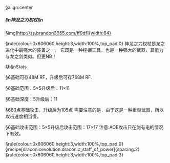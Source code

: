 §align:center
##### §n神龙之力权杖§n

§img[http://ss.brandon3055.com/ff9df]{width:64}

§rule{colour:0x606060,height:3,width:100%,top_pad:0}
神龙之力权杖是龙之进化中最强大的装备之一。
它既是一种挖掘工具，也是一种强大的武器，其能力与龙之剑类似。但更NB！

§b§nStats

§6基础可存48M RF，升级后可存768M RF.

§6基础范围：5×5升级后：11×11

§6基础深度：5升级后：11

§660点基础攻击。升级后为105点
需要注意的是，由于这是一种重型武器，所以攻击速度相当慢。

§6基础攻击范围：5×5升级后攻击范围：17×17
注意:AOE攻击只在剑有电的情况下有效。

§rule{colour:0x606060,height:3,width:100%,top_pad:0}
§recipe[draconicevolution:draconic_staff_of_power]{spacing:2}
§rule{colour:0x606060,height:3,width:100%,top_pad:3}